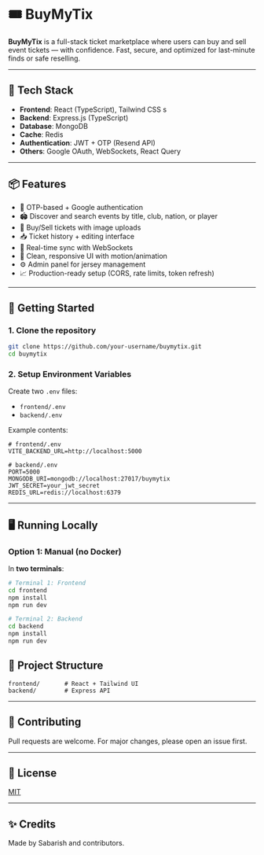 
# 🎟️ BuyMyTix

**BuyMyTix** is a full-stack ticket marketplace where users can buy and sell event tickets — with confidence. Fast, secure, and optimized for last-minute finds or safe reselling.

---

## 🧰 Tech Stack

- **Frontend**: React (TypeScript), Tailwind CSS     s
- **Backend**: Express.js (TypeScript)
- **Database**: MongoDB
- **Cache**: Redis
- **Authentication**: JWT + OTP (Resend API)
- **Others**: Google OAuth, WebSockets, React Query

---

## 📦 Features

- 🔐 OTP-based + Google authentication
- 🏟️ Discover and search events by title, club, nation, or player
- 🛒 Buy/Sell tickets with image uploads
- 📥 Ticket history + editing interface
- 🔄 Real-time sync with WebSockets
- 💬 Clean, responsive UI with motion/animation
- ⚙️ Admin panel for jersey management
- 📈 Production-ready setup (CORS, rate limits, token refresh)

---

## 🚀 Getting Started

### 1. Clone the repository
```bash
git clone https://github.com/your-username/buymytix.git
cd buymytix
```

### 2. Setup Environment Variables

Create two `.env` files:

- `frontend/.env`
- `backend/.env`

Example contents:

```env
# frontend/.env
VITE_BACKEND_URL=http://localhost:5000

# backend/.env
PORT=5000
MONGODB_URI=mongodb://localhost:27017/buymytix
JWT_SECRET=your_jwt_secret
REDIS_URL=redis://localhost:6379
```

---

## 🖥️ Running Locally

### Option 1: Manual (no Docker)

In **two terminals**:

```bash
# Terminal 1: Frontend
cd frontend
npm install
npm run dev
```

```bash
# Terminal 2: Backend
cd backend
npm install
npm run dev
```


## 📂 Project Structure

```
frontend/       # React + Tailwind UI
backend/        # Express API

```

---

## 🤝 Contributing

Pull requests are welcome. For major changes, please open an issue first.

---

## 📄 License

[MIT](LICENSE)

---

## ✨ Credits

Made by Sabarish and contributors.
